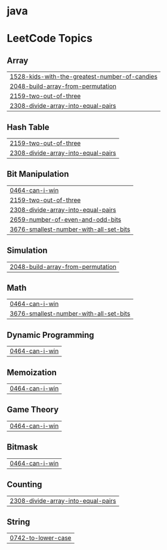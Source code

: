 # java
<!---LeetCode Topics Start-->
# LeetCode Topics
## Array
|  |
| ------- |
| [1528-kids-with-the-greatest-number-of-candies](https://github.com/Prajanthkumar/java/tree/master/1528-kids-with-the-greatest-number-of-candies) |
| [2048-build-array-from-permutation](https://github.com/Prajanthkumar/java/tree/master/2048-build-array-from-permutation) |
| [2159-two-out-of-three](https://github.com/Prajanthkumar/java/tree/master/2159-two-out-of-three) |
| [2308-divide-array-into-equal-pairs](https://github.com/Prajanthkumar/java/tree/master/2308-divide-array-into-equal-pairs) |
## Hash Table
|  |
| ------- |
| [2159-two-out-of-three](https://github.com/Prajanthkumar/java/tree/master/2159-two-out-of-three) |
| [2308-divide-array-into-equal-pairs](https://github.com/Prajanthkumar/java/tree/master/2308-divide-array-into-equal-pairs) |
## Bit Manipulation
|  |
| ------- |
| [0464-can-i-win](https://github.com/Prajanthkumar/java/tree/master/0464-can-i-win) |
| [2159-two-out-of-three](https://github.com/Prajanthkumar/java/tree/master/2159-two-out-of-three) |
| [2308-divide-array-into-equal-pairs](https://github.com/Prajanthkumar/java/tree/master/2308-divide-array-into-equal-pairs) |
| [2659-number-of-even-and-odd-bits](https://github.com/Prajanthkumar/java/tree/master/2659-number-of-even-and-odd-bits) |
| [3676-smallest-number-with-all-set-bits](https://github.com/Prajanthkumar/java/tree/master/3676-smallest-number-with-all-set-bits) |
## Simulation
|  |
| ------- |
| [2048-build-array-from-permutation](https://github.com/Prajanthkumar/java/tree/master/2048-build-array-from-permutation) |
## Math
|  |
| ------- |
| [0464-can-i-win](https://github.com/Prajanthkumar/java/tree/master/0464-can-i-win) |
| [3676-smallest-number-with-all-set-bits](https://github.com/Prajanthkumar/java/tree/master/3676-smallest-number-with-all-set-bits) |
## Dynamic Programming
|  |
| ------- |
| [0464-can-i-win](https://github.com/Prajanthkumar/java/tree/master/0464-can-i-win) |
## Memoization
|  |
| ------- |
| [0464-can-i-win](https://github.com/Prajanthkumar/java/tree/master/0464-can-i-win) |
## Game Theory
|  |
| ------- |
| [0464-can-i-win](https://github.com/Prajanthkumar/java/tree/master/0464-can-i-win) |
## Bitmask
|  |
| ------- |
| [0464-can-i-win](https://github.com/Prajanthkumar/java/tree/master/0464-can-i-win) |
## Counting
|  |
| ------- |
| [2308-divide-array-into-equal-pairs](https://github.com/Prajanthkumar/java/tree/master/2308-divide-array-into-equal-pairs) |
## String
|  |
| ------- |
| [0742-to-lower-case](https://github.com/Prajanthkumar/java/tree/master/0742-to-lower-case) |
<!---LeetCode Topics End-->